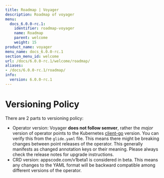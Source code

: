 ```yaml
---
title: Roadmap | Voyager
description: Roadmap of voyager
menu:
  docs_6.0.0-rc.1:
    identifier: roadmap-voyager
    name: Roadmap
    parent: welcome
    weight: 15
product_name: voyager
menu_name: docs_6.0.0-rc.1
section_menu_id: welcome
url: /docs/6.0.0-rc.1/welcome/roadmap/
aliases:
- /docs/6.0.0-rc.1/roadmap/
info:
  version: 6.0.0-rc.1
---
```


# Versioning Policy

There are 2 parts to versioning policy:

 - Operator version: Voyager __does not follow semver__, rather the _major_ version of operator points to the
Kubernetes [client-go](https://github.com/kubernetes/client-go#branches-and-tags) version. You can verify this
from the `glide.yaml` file. This means there might be breaking changes between point releases of the operator.
This generally manifests as changed annotation keys or their meaning.
Please always check the release notes for upgrade instructions.
 - CRD version: appscode.com/v1beta1 is considered in beta. This means any changes to the YAML format will be backward
compatible among different versions of the operator.

